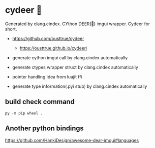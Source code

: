 # cydeer 🦌

Generated by clang.cindex. CYthon DEER(🦌) imgui wrapper.
Cydeer for short.

-   <https://github.com/ousttrue/cydeer>
    -   <https://ousttrue.github.io/cydeer/>


-   generate cython imgui call by clang.cindex automatically
-   generate ctypes wrapper struct by clang.cindex automatically
-   pointer handling idea from luajit ffi
-   generate type information(.pyi stub) by clang.cindex automatically


## build check command

```
py -m pip wheel .
```

## Another python bindings

<https://github.com/HankiDesign/awesome-dear-imgui#languages>
